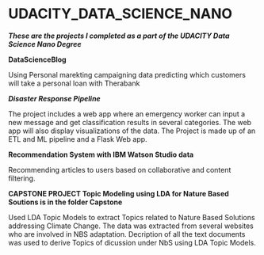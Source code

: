 # UDACITY_DATA_SCIENCE_NANO

**_These are the projects I completed as a part of the UDACITY Data Science Nano Degree_**

**DataScienceBlog**

Using Personal marekting campaigning data predicting which customers will take a personal loan with Therabank




**_Disaster Response Pipeline_**

The project includes a web app where an emergency worker can input a new message and get classification results in several categories. The web app will also display visualizations of the data. The Project is made up of an ETL and ML pipeline and a Flask Web app.

**Recommendation System with IBM Watson Studio data**

Recommending articles to users based on collaborative and content filtering.


**CAPSTONE PROJECT Topic Modeling using LDA for Nature Based Soutions is in the folder Capstone**

Used LDA Topic Models to extract Topics related to Nature Based Solutions addressing Climate Change. The data was extracted from several websites who are involved in NBS adaptation. Decription of all the text documents was used to derive Topics of dicussion under NbS using LDA Topic Models.

